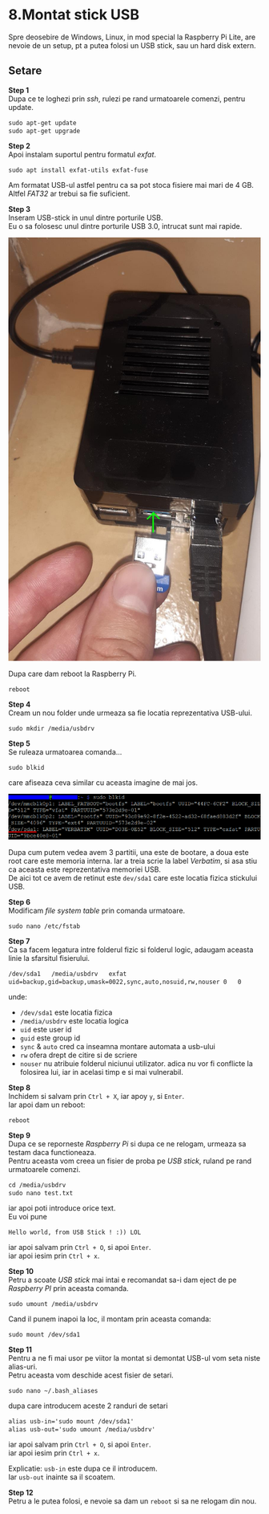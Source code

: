 <h1>8.Montat stick USB</h1>

Spre deosebire de Windows, Linux, in mod special la Raspberry Pi Lite, are nevoie de un setup, pt a putea folosi un USB stick, sau un hard disk extern.


<h2 id="descarcare-instalare">Setare</h2>

**Step 1**<br>
Dupa ce te loghezi prin *ssh*, rulezi pe rand urmatoarele comenzi, pentru update.

```
sudo apt-get update
sudo apt-get upgrade
```

**Step 2**<br>
Apoi instalam suportul pentru formatul *exfat*.<br>

```
sudo apt install exfat-utils exfat-fuse
```

Am formatat USB-ul astfel pentru ca sa pot stoca fisiere mai mari de 4 GB. Altfel *FAT32* ar trebui sa fie suficient.

**Step 3**<br>
Inseram USB-stick in unul dintre porturile USB.<br>
Eu o sa folosesc unul dintre porturile USB 3.0, intrucat sunt mai rapide.

<img src="_img/8/stick1.JPG" alt="stick1" />

Dupa care dam reboot la Raspberry Pi.

```
reboot
```

**Step 4**<br>
Cream un nou folder unde urmeaza sa fie locatia reprezentativa USB-ului.

```
sudo mkdir /media/usbdrv
```

**Step 5**<br>
Se ruleaza urmatoarea comanda...

```
sudo blkid
```

care afiseaza ceva similar cu aceasta imagine de mai jos.

<img src="_img/8/stick2.PNG" alt="stick2" />

Dupa cum putem vedea avem 3 partitii, una este de bootare, a doua este root care este memoria interna. Iar a treia scrie la label *Verbatim*, si asa stiu ca aceasta este reprezentativa memoriei USB.<br>
De aici tot ce avem de retinut este `dev/sda1` care este locatia fizica stickului USB.

**Step 6**<br>
Modificam *file system table* prin comanda urmatoare.

```
sudo nano /etc/fstab
```

**Step 7**<br>
Ca sa facem legatura intre folderul fizic si folderul logic, adaugam aceasta linie la sfarsitul fisierului.

```
/dev/sda1	/media/usbdrv	exfat	uid=backup,gid=backup,umask=0022,sync,auto,nosuid,rw,nouser	0	0
```

unde:

- `/dev/sda1` este locatia fizica
- `/media/usbdrv` este locatia logica
- `uid` este user id
- `guid` este group id
- `sync` & `auto` cred ca inseamna montare automata a usb-ului
- `rw` ofera drept de citire si de scriere
- `nouser` nu atribuie folderul niciunui utilizator. adica nu vor fi conflicte la folosirea lui, iar in acelasi timp e si mai vulnerabil.

**Step 8**<br>
Inchidem si salvam prin `Ctrl + X`, iar apoy `y`, si `Enter`.<br>
Iar apoi dam un reboot:

```
reboot
```

**Step 9**<br>
Dupa ce se reporneste *Raspberry Pi* si dupa ce ne relogam, urmeaza sa testam daca functioneaza.<br>
Pentru aceasta vom creea un fisier de proba pe *USB stick*, ruland pe rand urmatoarele comenzi.

```
cd /media/usbdrv
sudo nano test.txt
```

iar apoi poti introduce orice text.<br>
Eu voi pune

```
Hello world, from USB Stick ! :)) LOL
```

iar apoi salvam prin `Ctrl + O`, si apoi `Enter`.<br>
iar apoi iesim prin `Ctrl + x`.

**Step 10**<br>
Petru a scoate *USB stick* mai intai e recomandat sa-i dam eject de pe *Raspberry PI* prin aceasta comanda.

```
sudo umount /media/usbdrv
```

Cand il punem inapoi la loc, il montam prin aceasta comanda:

```
sudo mount /dev/sda1
```

**Step 11**<br>
Pentru a ne fi mai usor pe viitor la montat si demontat USB-ul vom seta niste alias-uri.<br>
Petru aceasta vom deschide acest fisier de setari.

```
sudo nano ~/.bash_aliases
```

dupa care introducem aceste 2 randuri de setari

```
alias usb-in='sudo mount /dev/sda1'
alias usb-out='sudo umount /media/usbdrv'
```

iar apoi salvam prin `Ctrl + O`, si apoi `Enter`.<br>
iar apoi iesim prin `Ctrl + x`.

Explicatie:
`usb-in` este dupa ce il introducem.<br>
Iar `usb-out` inainte sa il scoatem.

**Step 12**<br>
Petru a le putea folosi, e nevoie sa dam un `reboot` si sa ne relogam din nou.